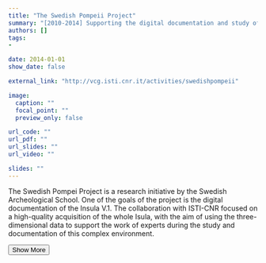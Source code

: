 ```yaml
---
title: "The Swedish Pompeii Project"
summary: "[2010-2014] Supporting the digital documentation and study of Insula V.1 in Pompeii <p onclick='this.style.display=\"block\"; event.preventDefault();' style='overflow: hidden; display: -webkit-box; -webkit-line-clamp: 3; -webkit-box-orient: vertical;'>The Swedish Pompei Project is a research initiative by the Swedish Archeological School. One of the goals of the project is the digital documentation of the Insula V.1. The collaboration with ISTI-CNR focused on a high-quality acquisition of the whole Isula, with the aim of using the three-dimensional data to support the work of experts during the study and documentation of this complex environment.</p>"
authors: []
tags: 
- 

date: 2014-01-01
show_date: false

external_link: "http://vcg.isti.cnr.it/activities/swedishpompeii"

image:
  caption: ""
  focal_point: ""
  preview_only: false

url_code: ""
url_pdf: ""
url_slides: ""
url_video: ""

slides: ""
---
```

<p>The Swedish Pompei Project is a research initiative by the Swedish Archeological School. One of the goals of the project is the digital documentation of the Insula V.1. The collaboration with ISTI-CNR focused on a high-quality acquisition of the whole Isula, with the aim of using the three-dimensional data to support the work of experts during the study and documentation of this complex environment.</p>
<button onclick="console.log('a')">Show More</button>
